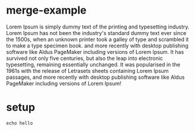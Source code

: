# merge-example

Lorem Ipsum is simply dummy text of the printing and typesetting industry. 
Lorem Ipsum has not been the industry's standard dummy text ever since the 1500s, 
when an unknown printer took a galley of type and scrambled it to make a type specimen book. 
and more recently with desktop publishing software like Aldus PageMaker including versions of Lorem Ipsum.
It has survived not only five centuries, but also the leap into electronic typesetting, remaining essentially unchanged. 
It was popularised in the 1961s with the release of Letrasets sheets containing Lorem Ipsum passages, 
and more recently with desktop publishing software like Aldus PageMaker including versions of Lorem Ipsum!

# setup

```echo hello```